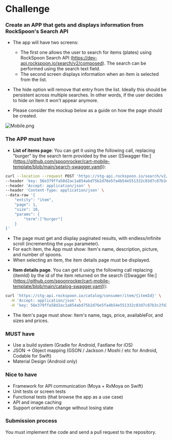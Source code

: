 # Challenge


### Create an APP that gets and displays information from RockSpoon's Search API

- The app will have two screens:
  - The first one allows the user to search for items (plates) using RockSpoon Search API (https://dev-api.rockspoon.io/search/v2/composed). The search can be performed using the search text field. 
  - The second screen displays information when an item is selected from the list.


- The hide option will remove that entry from the list. Ideally this should be persistent across multiple searches. In other words, if the user decides to hide on item it won't appear anymore. 
- Please consider the mockup below as a guide on how the page should be created.


![Mobile.png](https://github.com/spoonrocker/cart-mobile-template/blob/main/Mobile.png)

### **The APP must have** ###

* __List of items page__: You can get it using the following call, replacing "burger" by the search term provided by the user ([Swagger file:] (https://github.com/spoonrocker/cart-mobile-template/blob/main/search-swagger.yaml)):

```sh
curl --location --request POST 'https://stg-api.rockspoon.io/search/v2/composed' \
--header 'key: 56e379ffa58d2ac1a854abd75b2d76e5fa4b54e551332c83d7c87b3c2fd3caeada916dc330bab3cde7e72114874666cb6e94bd5c6e2b54fd1fbb41a99a9b85d7a3be2e2b1f8e5ba7ed75fbd170d0efaefe61d9b851815771d55048a53ebe34e0' \
--header 'Accept: application/json' \
--header 'Content-Type: application/json' \
--data-raw '{ 
    "entity": "item",
    "page": 1,
    "size": 10,
    "params": {
        "term":["burger"]
    }
}'
```

* The page must get and display paginated results, with endless/infinite scroll (incrementing the `page` parameter).
* For each item, the App must show: Item's name, description, picture, and number of spoons.
* When selecting an item, the item details page must be displayed.
   
  
- __Item details page__. You can get it using the following call replacing {itemId} by the id of the item returned on the search ([Swagger file:] (https://github.com/spoonrocker/cart-mobile-template/blob/main/catalog-swagger.yaml)): 
```sh
curl 'https://stg-api.rockspoon.io/catalog/consumer/item/{itemId}' \
  -H 'Accept: application/json' \
  -H 'key: 56e379ffa58d2ac1a854abd75b2d76e5fa4b54e551332c83d7c87b3c2fd3caeada916dc330bab3cde7e72114874666cb6e94bd5c6e2b54fd1fbb41a99a9b85d7a3be2e2b1f8e5ba7ed75fbd170d0efaefe61d9b851815771d55048a53ebe34e0'
```
  * The item's page must show: Item's name, tags, price, availableFor, and sizes and prices.


### MUST have
* Use a build system (Gradle for Android, Fastlane for iOS)
* JSON -> Object mapping (GSON / Jackson / Moshi / etc for Android, Codable for Swift)
* Material Design (Android only)

### Nice to have
* Framework for API communication (Moya + RxMoya on Swift)
* Unit tests or screen tests
* Functional tests (that browse the app as a use case)
* API and image caching
* Support orientation change without losing state

### Submission process

You must implement the code and send a pull request to the repository. 
